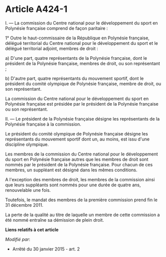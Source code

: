 # Article A424-1

I. ― La commission du Centre national pour le développement du sport en Polynésie française comprend de façon paritaire :

1° Outre le haut-commissaire de la République en Polynésie française, délégué territorial du Centre national pour le
développement du sport et le délégué territorial adjoint, membres de droit :

a) D'une part, quatre représentants de la Polynésie française, dont le président de la Polynésie française, membres de droit,
ou son représentant ;

b) D'autre part, quatre représentants du mouvement sportif, dont le président du comité olympique de Polynésie française,
membre de droit, ou son représentant.

La commission du Centre national pour le développement du sport en Polynésie française est présidée par le président de la
Polynésie française ou son représentant.

II. ― Le président de la Polynésie française désigne les représentants de la Polynésie française à la commission.

Le président du comité olympique de Polynésie française désigne les représentants du mouvement sportif dont un, au moins, est
issu d'une discipline olympique.

Les membres de la commission du Centre national pour le développement du sport en Polynésie française autres que les membres
de droit sont nommés par le président de la Polynésie française. Pour chacun de ces membres, un suppléant est désigné dans
les mêmes conditions.

A l'exception des membres de droit, les membres de la commission ainsi que leurs suppléants sont nommés pour une durée de
quatre ans, renouvelable une fois.

Toutefois, le mandat des membres de la première commission prend fin le 31 décembre 2011.

La perte de la qualité au titre de laquelle un membre de cette commission a été nommé entraîne sa démission de plein droit.

**Liens relatifs à cet article**

_Modifié par_:

  - Arrêté du 30 janvier 2015 - art. 2

